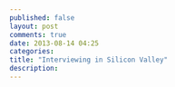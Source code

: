 ```yaml
---
published: false
layout: post
comments: true
date: 2013-08-14 04:25
categories: 
title: "Interviewing in Silicon Valley"
description: 
---
```

